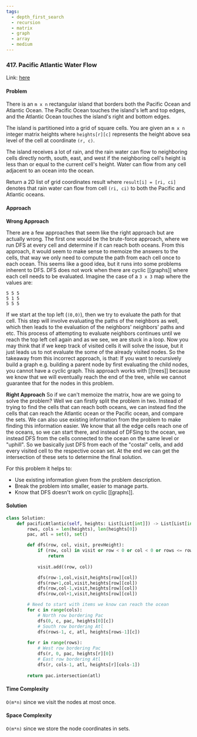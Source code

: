 ```yaml
---
tags:
  - depth_first_search
  - recursion
  - matrix
  - graph
  - array
  - medium
---
```


### 417. Pacific Atlantic Water Flow

Link: [here](https://leetcode.com/problems/pacific-atlantic-water-flow/)

#### Problem
There is an `m x n` rectangular island that borders both the Pacific Ocean and Atlantic Ocean. The Pacific Ocean touches the island's left and top edges, and the Atlantic Ocean touches the island's right and bottom edges.

The island is partitioned into a grid of square cells. You are given an `m x n` integer matrix heights where `heights[r][c]` represents the height above sea level of the cell at coordinate `(r, c)`.

The island receives a lot of rain, and the rain water can flow to neighboring cells directly north, south, east, and west if the neighboring cell's height is less than or equal to the current cell's height. Water can flow from any cell adjacent to an ocean into the ocean.

Return a 2D list of grid coordinates result where `result[i] = [ri, ci]` denotes that rain water can flow from cell `(ri, ci)` to both the Pacific and Atlantic oceans.

#### Approach
**Wrong Approach**

There are a few approaches that seem like the right approach but are actually wrong. The first one would be the brute-force approach, where we run DFS at every cell and determine if it can reach both oceans. From this approach, it would seem to make sense to memoize the answers to the cells, that way we only need to compute the path from each cell once to each ocean. This seems like a good idea, but it runs into some problems inherent to DFS. 
DFS does not work when there are cyclic [[graphs]] where each cell needs to be evaluated. Imagine the case of a `3 x 3` map where the values are:
```
5 5 5
5 1 5
5 5 5
```
If we start at the top left (`(0,0)`), then we try to evaluate the path for that cell. This step will involve evaluating the paths of the neighbors as well, which then leads to the evaluation of the neighbors' neighbors' paths and etc. This process of attempting to evaluate neighbors continues until we reach the top left cell again and as we see, we are stuck in a loop. Now you may think that if we keep track of visited cells it will solve the issue, but it just leads us to not evaluate the some of the already visited nodes. So the takeaway from this incorrect approach, is that: If you want to recursively build a graph e.g. building a parent node by first evaluating the child nodes, you cannot have a cyclic graph. This approach works with [[trees]] because we know that we will eventually reach the end of the tree, while we cannot guarantee that for the nodes in this problem.

**Right Approach**
So if we can't memoize the matrix, how are we going to solve the problem? Well we can firstly split the problem in two. Instead of trying to find the cells that can reach both oceans, we can instead find the cells that can reach the Atlantic ocean or the Pacific ocean, and compare the sets.
We can also use existing information from the problem to make finding this information easier. We know that all the edge cells reach one of the oceans, so we can start there, and instead of DFSing to the ocean, we instead DFS from the cells connected to the ocean on the same level or "uphill". So we basically just DFS from each of the "costal" cells, and add every visited cell to the respective ocean set. At the end we can get the intersection of these sets to determine the final solution.

For this problem it helps to:
- Use existing information given from the problem description.
- Break the problem into smaller, easier to manage parts.
- Know that DFS doesn't work on cyclic [[graphs]].

#### Solution
```python 
class Solution:
    def pacificAtlantic(self, heights: List[List[int]]) -> List[List[int]]:
        rows, cols = len(heights), len(heights[0])
        pac, atl = set(), set()

        def dfs(row, col, visit, prevHeight):
            if (row, col) in visit or row < 0 or col < 0 or rows <= row or cols <= col or heights[row][col] < prevHeight:
                return 
            
            visit.add((row, col))

            dfs(row-1,col,visit,heights[row][col])
            dfs(row+1,col,visit,heights[row][col])
            dfs(row,col-1,visit,heights[row][col])
            dfs(row,col+1,visit,heights[row][col])

        # Need to start with items we know can reach the ocean
        for c in range(cols):
            # North row bordering Pac
            dfs(0, c, pac, heights[0][c])
            # South row bordering Atl
            dfs(rows-1, c, atl, heights[rows-1][c])
        
        for r in range(rows):
            # West row bordering Pac
            dfs(r, 0, pac, heights[r][0])
            # East row bordering Atl
            dfs(r, cols-1, atl, heights[r][cols-1])
        
        return pac.intersection(atl)
```

#### Time Complexity
`O(m*n)` since we visit the nodes at most once. 

#### Space Complexity
`O(m*n)` since we store the node coordinates in sets.

